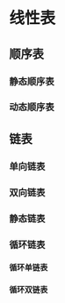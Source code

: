 # 线性表

## 顺序表

### 静态顺序表

### 动态顺序表

## 链表

### 单向链表

### 双向链表

### 静态链表

### 循环链表

#### 循环单链表

#### 循环双链表

